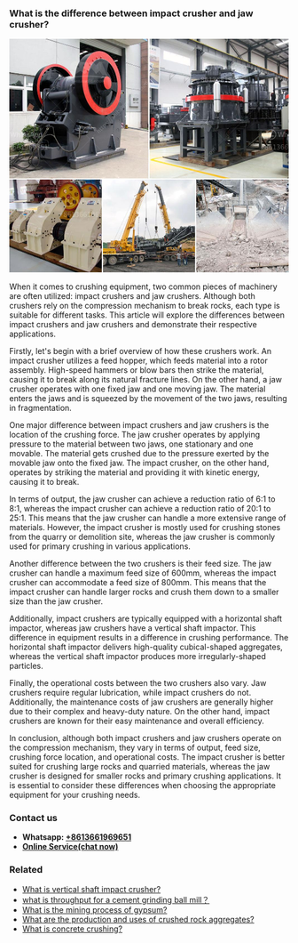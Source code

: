 <h3>What is the difference between impact crusher and jaw crusher?</h3><img src='1701742727.jpg' alt=''><p>When it comes to crushing equipment, two common pieces of machinery are often utilized: impact crushers and jaw crushers. Although both crushers rely on the compression mechanism to break rocks, each type is suitable for different tasks. This article will explore the differences between impact crushers and jaw crushers and demonstrate their respective applications.</p><p>Firstly, let's begin with a brief overview of how these crushers work. An impact crusher utilizes a feed hopper, which feeds material into a rotor assembly. High-speed hammers or blow bars then strike the material, causing it to break along its natural fracture lines. On the other hand, a jaw crusher operates with one fixed jaw and one moving jaw. The material enters the jaws and is squeezed by the movement of the two jaws, resulting in fragmentation.</p><p>One major difference between impact crushers and jaw crushers is the location of the crushing force. The jaw crusher operates by applying pressure to the material between two jaws, one stationary and one movable. The material gets crushed due to the pressure exerted by the movable jaw onto the fixed jaw. The impact crusher, on the other hand, operates by striking the material and providing it with kinetic energy, causing it to break.</p><p>In terms of output, the jaw crusher can achieve a reduction ratio of 6:1 to 8:1, whereas the impact crusher can achieve a reduction ratio of 20:1 to 25:1. This means that the jaw crusher can handle a more extensive range of materials. However, the impact crusher is mostly used for crushing stones from the quarry or demolition site, whereas the jaw crusher is commonly used for primary crushing in various applications.</p><p>Another difference between the two crushers is their feed size. The jaw crusher can handle a maximum feed size of 600mm, whereas the impact crusher can accommodate a feed size of 800mm. This means that the impact crusher can handle larger rocks and crush them down to a smaller size than the jaw crusher.</p><p>Additionally, impact crushers are typically equipped with a horizontal shaft impactor, whereas jaw crushers have a vertical shaft impactor. This difference in equipment results in a difference in crushing performance. The horizontal shaft impactor delivers high-quality cubical-shaped aggregates, whereas the vertical shaft impactor produces more irregularly-shaped particles.</p><p>Finally, the operational costs between the two crushers also vary. Jaw crushers require regular lubrication, while impact crushers do not. Additionally, the maintenance costs of jaw crushers are generally higher due to their complex and heavy-duty nature. On the other hand, impact crushers are known for their easy maintenance and overall efficiency.</p><p>In conclusion, although both impact crushers and jaw crushers operate on the compression mechanism, they vary in terms of output, feed size, crushing force location, and operational costs. The impact crusher is better suited for crushing large rocks and quarried materials, whereas the jaw crusher is designed for smaller rocks and primary crushing applications. It is essential to consider these differences when choosing the appropriate equipment for your crushing needs.</p><h3>Contact us</h3><ul><li><strong>Whatsapp:&nbsp;<a href="https://wa.me/8613661969651">+8613661969651</a></strong></li><li><a href="https://swt.shibang-china.com/?git&amp;zhl&amp;What is the difference between impact crusher and jaw crusher"><strong>Online Service(chat now)</strong></a></li></ul><h3>Related</h3><ul><li><a href='What  is vertical shaft impact crusher.md'>What  is vertical shaft impact crusher?</a></li><li><a href='what is throughput for a cement grinding ball mill？.md'>what is throughput for a cement grinding ball mill？</a></li><li><a href='What is the mining process of gypsum.md'>What is the mining process of gypsum?</a></li><li><a href='What are the production and uses of crushed rock aggregates.md'>What are the production and uses of crushed rock aggregates?</a></li><li><a href='What is concrete crushing.md'>What is concrete crushing?</a></li></ul>